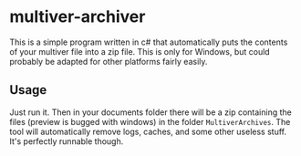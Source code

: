 # multiver-archiver
This is a simple program written in c# that automatically puts the contents of your multiver file into a zip file. This is only for Windows, but could probably be adapted for other platforms fairly easily.
## Usage
Just run it. Then in your documents folder there will be a zip containing the files (preview is bugged with windows) in the folder `MultiverArchives`. The tool will automatically remove logs, caches, and some other useless stuff. It's perfectly runnable though.
